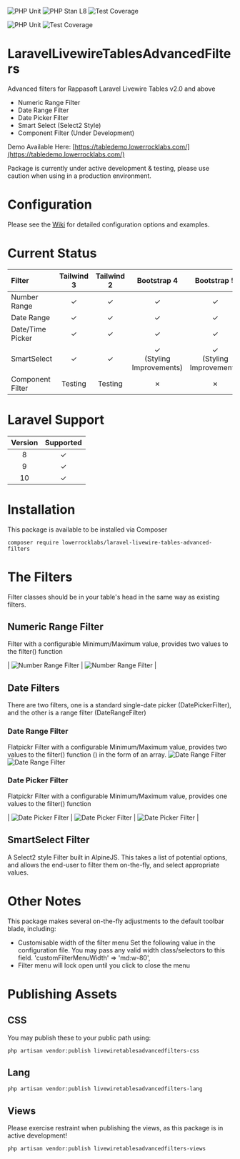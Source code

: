 ![PHP Unit](https://github.com/LowerRockLabs/LaravelLivewireTablesAdvancedFilters/actions/workflows/php-unit-pull.yml/badge.svg) ![PHP Stan L8](https://github.com/LowerRockLabs/LaravelLivewireTablesAdvancedFilters/actions/workflows/php-stan-pull.yml/badge.svg)  ![Test Coverage](https://github.com/LowerRockLabs/LaravelLivewireTablesAdvancedFilters/blob/image-data/coverage.svg)

![PHP Unit](https://github.com/LowerRockLabs/LaravelLivewireTablesAdvancedFilters/actions/workflows/php-unit.yml/badge.svg?branch=develop) ![Test Coverage](https://github.com/LowerRockLabs/LaravelLivewireTablesAdvancedFilters/blob/image-data/coverage.svg)


# LaravelLivewireTablesAdvancedFilters
Advanced filters for Rappasoft Laravel Livewire Tables v2.0 and above

* Numeric Range Filter
* Date Range Filter
* Date Picker Filter
* Smart Select (Select2 Style)
* Component Filter (Under Development)

Demo Available Here:
[https://tabledemo.lowerrocklabs.com/](https://tabledemo.lowerrocklabs.com/)

Package is currently under active development & testing, please use caution when using in a production environment.

# Configuration
Please see the [Wiki](https://github.com/LowerRockLabs/LaravelLivewireTablesAdvancedFilters/wiki) for detailed configuration options and examples.


# Current Status

|        Filter     | Tailwind 3 | Tailwind 2 | Bootstrap 4 | Bootstrap 5 |
| :--- | :---: | :---: | :---: | :---: |
| Number Range      | &check;    | &check;    | &check;  | &check; |
| Date Range        | &check;    | &check;    | &check;  |  &check;  | 
| Date/Time Picker  | &check;    | &check;    | &check; |    &check;   | 
| SmartSelect       | &check;    | &check;    | &check; <br />(Styling Improvements)  |  &check; <br />(Styling Improvements)  |
| Component Filter  | Testing   | Testing | &cross;  | &cross;  |

# Laravel Support
| Version | Supported |
| :---: | :---: | 
| 8 | &check;  |
| 9 | &check;  |
| 10 | &check;  |


# Installation
This package is available to be installed via Composer
```terminal
composer require lowerrocklabs/laravel-livewire-tables-advanced-filters
```

# The Filters
Filter classes should be in your table's head in the same way as existing filters.

## Numeric Range Filter
Filter with a configurable Minimum/Maximum value, provides two values to the filter() function

| ![Number Range Filter](https://github.com/LowerRockLabs/LaravelLivewireTablesAdvancedFilters/blob/develop/docs/images/NumberRangeFilter.png)
| ![Number Range Filter](https://github.com/LowerRockLabs/LaravelLivewireTablesAdvancedFilters/blob/develop/docs/images/NumberRangeFilter-Light.png) |


## Date Filters
There are two filters, one is a standard single-date picker (DatePickerFilter), and the other is a range filter (DateRangeFilter)

### Date Range Filter
Flatpickr Filter with a configurable Minimum/Maximum value, provides two values to the filter() function () in the form of an array.
![Date Range Filter](https://github.com/LowerRockLabs/LaravelLivewireTablesAdvancedFilters/blob/develop/docs/images/DateRange-Single.png)
![Date Range Filter](https://github.com/LowerRockLabs/LaravelLivewireTablesAdvancedFilters/blob/develop/docs/images/DateRange-RangeSelected.png)


### Date Picker Filter
Flatpickr Filter with a configurable Minimum/Maximum value, provides one values to the filter() function

| ![Date Picker Filter](https://github.com/LowerRockLabs/LaravelLivewireTablesAdvancedFilters/blob/develop/docs/images/DatePicker-DateOnly.png) | 
![Date Picker Filter](https://github.com/LowerRockLabs/LaravelLivewireTablesAdvancedFilters/blob/develop/docs/images/DatePicker-Time.png) | 
![Date Picker Filter](https://github.com/LowerRockLabs/LaravelLivewireTablesAdvancedFilters/blob/develop/docs/images/DatePicker-TimeSelected.png) |



## SmartSelect Filter
A Select2 style Filter built in AlpineJS.  This takes a list of potential options, and allows the end-user to filter them on-the-fly, and select appropriate values. 


# Other Notes
This package makes several on-the-fly adjustments to the default toolbar blade, including:
* Customisable width of the filter menu
    Set the following value in the configuration file.  You may pass any valid width class/selectors to this field.
    'customFilterMenuWidth' => 'md:w-80',
* Filter menu will lock open until you click to close the menu


# Publishing Assets

## CSS
You may publish these to your public path using:
```terminal
php artisan vendor:publish livewiretablesadvancedfilters-css
```

## Lang
```terminal
php artisan vendor:publish livewiretablesadvancedfilters-lang
```

## Views
Please exercise restraint when publishing the views, as this package is in active development!
```terminal
php artisan vendor:publish livewiretablesadvancedfilters-views
```

